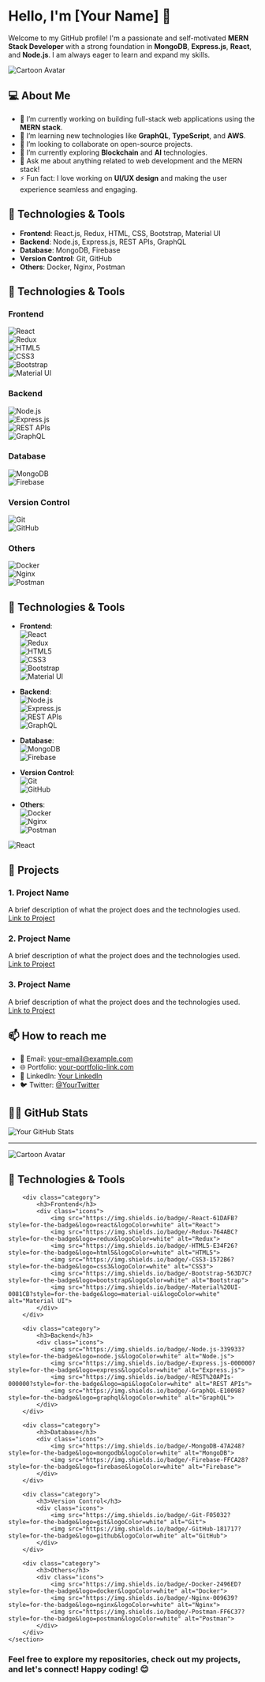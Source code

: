 # Hello, I'm [Your Name] 👋

Welcome to my GitHub profile! I'm a passionate and self-motivated **MERN Stack Developer** with a strong foundation in **MongoDB**, **Express.js**, **React**, and **Node.js**. I am always eager to learn and expand my skills.

![Cartoon Avatar](https://link-to-your-cartoon-image.jpg)  <!-- Update with your own image link -->

## 💻 About Me

- 🔭 I’m currently working on building full-stack web applications using the **MERN stack**.
- 🌱 I’m learning new technologies like **GraphQL**, **TypeScript**, and **AWS**.
- 👯 I’m looking to collaborate on open-source projects.
- 🤔 I’m currently exploring **Blockchain** and **AI** technologies.
- 💬 Ask me about anything related to web development and the MERN stack!
- ⚡ Fun fact: I love working on **UI/UX design** and making the user experience seamless and engaging.

## 🔧 Technologies & Tools

- **Frontend**: React.js, Redux, HTML, CSS, Bootstrap, Material UI
- **Backend**: Node.js, Express.js, REST APIs, GraphQL
- **Database**: MongoDB, Firebase
- **Version Control**: Git, GitHub
- **Others**: Docker, Nginx, Postman
## 🔧 Technologies & Tools

### **Frontend**  
  ![React](https://img.shields.io/badge/-React-61DAFB?style=for-the-badge&logo=react&logoColor=white)  
  ![Redux](https://img.shields.io/badge/-Redux-764ABC?style=for-the-badge&logo=redux&logoColor=white)  
  ![HTML5](https://img.shields.io/badge/-HTML5-E34F26?style=for-the-badge&logo=html5&logoColor=white)  
  ![CSS3](https://img.shields.io/badge/-CSS3-1572B6?style=for-the-badge&logo=css3&logoColor=white)  
  ![Bootstrap](https://img.shields.io/badge/-Bootstrap-563D7C?style=for-the-badge&logo=bootstrap&logoColor=white)  
  ![Material UI](https://img.shields.io/badge/-Material%20UI-0081CB?style=for-the-badge&logo=material-ui&logoColor=white)

### **Backend**  
  ![Node.js](https://img.shields.io/badge/-Node.js-339933?style=for-the-badge&logo=node.js&logoColor=white)  
  ![Express.js](https://img.shields.io/badge/-Express.js-000000?style=for-the-badge&logo=express&logoColor=white)  
  ![REST APIs](https://img.shields.io/badge/-REST%20APIs-000000?style=for-the-badge&logo=api&logoColor=white)  
  ![GraphQL](https://img.shields.io/badge/-GraphQL-E10098?style=for-the-badge&logo=graphql&logoColor=white)

### **Database**  
  ![MongoDB](https://img.shields.io/badge/-MongoDB-47A248?style=for-the-badge&logo=mongodb&logoColor=white)  
  ![Firebase](https://img.shields.io/badge/-Firebase-FFCA28?style=for-the-badge&logo=firebase&logoColor=white)

### **Version Control**  
  ![Git](https://img.shields.io/badge/-Git-F05032?style=for-the-badge&logo=git&logoColor=white)  
  ![GitHub](https://img.shields.io/badge/-GitHub-181717?style=for-the-badge&logo=github&logoColor=white)

### **Others**  
  ![Docker](https://img.shields.io/badge/-Docker-2496ED?style=for-the-badge&logo=docker&logoColor=white)  
  ![Nginx](https://img.shields.io/badge/-Nginx-009639?style=for-the-badge&logo=nginx&logoColor=white)  
  ![Postman](https://img.shields.io/badge/-Postman-FF6C37?style=for-the-badge&logo=postman&logoColor=white)


## 🔧 Technologies & Tools

- **Frontend**:  
  ![React](https://img.shields.io/badge/-React-61DAFB?style=flat&logo=react&logoColor=white)  
  ![Redux](https://img.shields.io/badge/-Redux-764ABC?style=flat&logo=redux&logoColor=white)  
  ![HTML5](https://img.shields.io/badge/-HTML5-E34F26?style=flat&logo=html5&logoColor=white)  
  ![CSS3](https://img.shields.io/badge/-CSS3-1572B6?style=flat&logo=css3&logoColor=white)  
  ![Bootstrap](https://img.shields.io/badge/-Bootstrap-563D7C?style=flat&logo=bootstrap&logoColor=white)  
  ![Material UI](https://img.shields.io/badge/-Material%20UI-0081CB?style=flat&logo=material-ui&logoColor=white)

- **Backend**:  
  ![Node.js](https://img.shields.io/badge/-Node.js-339933?style=flat&logo=node.js&logoColor=white)  
  ![Express.js](https://img.shields.io/badge/-Express.js-000000?style=flat&logo=express&logoColor=white)  
  ![REST APIs](https://img.shields.io/badge/-REST%20APIs-000000?style=flat&logo=api&logoColor=white)  
  ![GraphQL](https://img.shields.io/badge/-GraphQL-E10098?style=flat&logo=graphql&logoColor=white)

- **Database**:  
  ![MongoDB](https://img.shields.io/badge/-MongoDB-47A248?style=flat&logo=mongodb&logoColor=white)  
  ![Firebase](https://img.shields.io/badge/-Firebase-FFCA28?style=flat&logo=firebase&logoColor=white)

- **Version Control**:  
  ![Git](https://img.shields.io/badge/-Git-F05032?style=flat&logo=git&logoColor=white)  
  ![GitHub](https://img.shields.io/badge/-GitHub-181717?style=flat&logo=github&logoColor=white)

- **Others**:  
  ![Docker](https://img.shields.io/badge/-Docker-2496ED?style=flat&logo=docker&logoColor=white)  
  ![Nginx](https://img.shields.io/badge/-Nginx-009639?style=flat&logo=nginx&logoColor=white)  
  ![Postman](https://img.shields.io/badge/-Postman-FF6C37?style=flat&logo=postman&logoColor=white)

![React](https://img.shields.io/badge/-React-61DAFB?style=flat&logo=react&logoColor=white)

## 🚀 Projects

### 1. **Project Name**  
   A brief description of what the project does and the technologies used.  
   [Link to Project](#)

### 2. **Project Name**  
   A brief description of what the project does and the technologies used.  
   [Link to Project](#)

### 3. **Project Name**  
   A brief description of what the project does and the technologies used.  
   [Link to Project](#)

## 📫 How to reach me

- 📧 Email: [your-email@example.com](mailto:your-email@example.com)
- 🌐 Portfolio: [your-portfolio-link.com](http://your-portfolio-link.com)
- 💼 LinkedIn: [Your LinkedIn](https://www.linkedin.com/in/your-profile)
- 🐦 Twitter: [@YourTwitter](https://twitter.com/yourprofile)

## 👨‍💻 GitHub Stats

![Your GitHub Stats](https://github-readme-stats.vercel.app/api?username=your-username&show_icons=true&hide_title=true&count_private=true&theme=dark)

---
![Cartoon Avatar](https://link-to-your-cartoon-image.jpg)

<!DOCTYPE html>
<html lang="en">
<head>
    <meta charset="UTF-8">
    <meta name="viewport" content="width=device-width, initial-scale=1.0">
    <title>Technologies & Tools</title>
    <link rel="stylesheet" href="styles.css">
</head>
<body>
    <section class="technologies-tools">
        <h2>🔧 Technologies & Tools</h2>

        <div class="category">
            <h3>Frontend</h3>
            <div class="icons">
                <img src="https://img.shields.io/badge/-React-61DAFB?style=for-the-badge&logo=react&logoColor=white" alt="React">
                <img src="https://img.shields.io/badge/-Redux-764ABC?style=for-the-badge&logo=redux&logoColor=white" alt="Redux">
                <img src="https://img.shields.io/badge/-HTML5-E34F26?style=for-the-badge&logo=html5&logoColor=white" alt="HTML5">
                <img src="https://img.shields.io/badge/-CSS3-1572B6?style=for-the-badge&logo=css3&logoColor=white" alt="CSS3">
                <img src="https://img.shields.io/badge/-Bootstrap-563D7C?style=for-the-badge&logo=bootstrap&logoColor=white" alt="Bootstrap">
                <img src="https://img.shields.io/badge/-Material%20UI-0081CB?style=for-the-badge&logo=material-ui&logoColor=white" alt="Material UI">
            </div>
        </div>

        <div class="category">
            <h3>Backend</h3>
            <div class="icons">
                <img src="https://img.shields.io/badge/-Node.js-339933?style=for-the-badge&logo=node.js&logoColor=white" alt="Node.js">
                <img src="https://img.shields.io/badge/-Express.js-000000?style=for-the-badge&logo=express&logoColor=white" alt="Express.js">
                <img src="https://img.shields.io/badge/-REST%20APIs-000000?style=for-the-badge&logo=api&logoColor=white" alt="REST APIs">
                <img src="https://img.shields.io/badge/-GraphQL-E10098?style=for-the-badge&logo=graphql&logoColor=white" alt="GraphQL">
            </div>
        </div>

        <div class="category">
            <h3>Database</h3>
            <div class="icons">
                <img src="https://img.shields.io/badge/-MongoDB-47A248?style=for-the-badge&logo=mongodb&logoColor=white" alt="MongoDB">
                <img src="https://img.shields.io/badge/-Firebase-FFCA28?style=for-the-badge&logo=firebase&logoColor=white" alt="Firebase">
            </div>
        </div>

        <div class="category">
            <h3>Version Control</h3>
            <div class="icons">
                <img src="https://img.shields.io/badge/-Git-F05032?style=for-the-badge&logo=git&logoColor=white" alt="Git">
                <img src="https://img.shields.io/badge/-GitHub-181717?style=for-the-badge&logo=github&logoColor=white" alt="GitHub">
            </div>
        </div>

        <div class="category">
            <h3>Others</h3>
            <div class="icons">
                <img src="https://img.shields.io/badge/-Docker-2496ED?style=for-the-badge&logo=docker&logoColor=white" alt="Docker">
                <img src="https://img.shields.io/badge/-Nginx-009639?style=for-the-badge&logo=nginx&logoColor=white" alt="Nginx">
                <img src="https://img.shields.io/badge/-Postman-FF6C37?style=for-the-badge&logo=postman&logoColor=white" alt="Postman">
            </div>
        </div>
    </section>
</body>
</html>

### Feel free to explore my repositories, check out my projects, and let's connect! Happy coding! 😊
